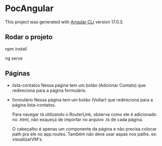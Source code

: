 # PocAngular

This project was generated with [Angular CLI](https://github.com/angular/angular-cli) version 17.0.3.

## Rodar o projeto

npm install

ng serve

## Páginas

- lista-contatos
  Nessa página tem um botão (Adcionar Contato) que redireciona para a página formulário.

- formulário
  Nessa página tem um botão (Voltar) que redireciona para a página lista-contatos.

  Para navegar tá utilizando o RouterLink, observa como ele é adicionado no .html, não esqueça de importar no arquivo .ts de cada página.

  O cabeçalho é apenas um componente da página e não precisa colocar path pra ele no app.routes.
  Também não deve usar aspas nos paths. ex: visualizarVM's.
